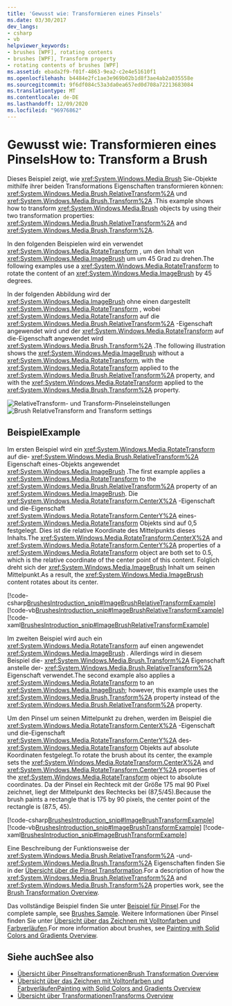 ```yaml
---
title: 'Gewusst wie: Transformieren eines Pinsels'
ms.date: 03/30/2017
dev_langs:
- csharp
- vb
helpviewer_keywords:
- brushes [WPF], rotating contents
- brushes [WPF], Transform property
- rotating contents of brushes [WPF]
ms.assetid: ebada2f9-f01f-4863-9ea2-c2e4e51610f1
ms.openlocfilehash: b4484e2fc1ae3e969b02b1d8f3ae4ab2a035558e
ms.sourcegitcommit: 9f6df084c53a3da0ea657ed0d708a72213683084
ms.translationtype: MT
ms.contentlocale: de-DE
ms.lasthandoff: 12/09/2020
ms.locfileid: "96976862"
---
```

# <a name="how-to-transform-a-brush"></a><span data-ttu-id="e029f-102">Gewusst wie: Transformieren eines Pinsels</span><span class="sxs-lookup"><span data-stu-id="e029f-102">How to: Transform a Brush</span></span>
<span data-ttu-id="e029f-103">Dieses Beispiel zeigt, wie <xref:System.Windows.Media.Brush> Sie-Objekte mithilfe ihrer beiden Transformations Eigenschaften transformieren können: <xref:System.Windows.Media.Brush.RelativeTransform%2A> und <xref:System.Windows.Media.Brush.Transform%2A> .</span><span class="sxs-lookup"><span data-stu-id="e029f-103">This example shows how to transform <xref:System.Windows.Media.Brush> objects by using their two transformation properties: <xref:System.Windows.Media.Brush.RelativeTransform%2A> and <xref:System.Windows.Media.Brush.Transform%2A>.</span></span>  
  
 <span data-ttu-id="e029f-104">In den folgenden Beispielen wird ein verwendet <xref:System.Windows.Media.RotateTransform> , um den Inhalt von <xref:System.Windows.Media.ImageBrush> um um 45 Grad zu drehen.</span><span class="sxs-lookup"><span data-stu-id="e029f-104">The following examples use a <xref:System.Windows.Media.RotateTransform> to rotate the content of an <xref:System.Windows.Media.ImageBrush> by 45 degrees.</span></span>  
  
 <span data-ttu-id="e029f-105">In der folgenden Abbildung wird der <xref:System.Windows.Media.ImageBrush> ohne einen dargestellt <xref:System.Windows.Media.RotateTransform> , wobei <xref:System.Windows.Media.RotateTransform> auf die <xref:System.Windows.Media.Brush.RelativeTransform%2A> -Eigenschaft angewendet wird und der <xref:System.Windows.Media.RotateTransform> auf die-Eigenschaft angewendet wird <xref:System.Windows.Media.Brush.Transform%2A> .</span><span class="sxs-lookup"><span data-stu-id="e029f-105">The following illustration shows the <xref:System.Windows.Media.ImageBrush> without a <xref:System.Windows.Media.RotateTransform>, with the <xref:System.Windows.Media.RotateTransform> applied to the <xref:System.Windows.Media.Brush.RelativeTransform%2A> property, and with the <xref:System.Windows.Media.RotateTransform> applied to the <xref:System.Windows.Media.Brush.Transform%2A> property.</span></span>  
  
 <span data-ttu-id="e029f-106">![RelativeTransform- und Transform-Pinseleinstellungen](./media/wcpsdk-graphicsmm-transformandrelativetransform.png "wcpsdk_graphicsmm_transformandrelativetransform")</span><span class="sxs-lookup"><span data-stu-id="e029f-106">![Brush RelativeTransform and Transform settings](./media/wcpsdk-graphicsmm-transformandrelativetransform.png "wcpsdk_graphicsmm_transformandrelativetransform")</span></span>  
  
## <a name="example"></a><span data-ttu-id="e029f-107">Beispiel</span><span class="sxs-lookup"><span data-stu-id="e029f-107">Example</span></span>  
 <span data-ttu-id="e029f-108">Im ersten Beispiel wird ein <xref:System.Windows.Media.RotateTransform> auf die- <xref:System.Windows.Media.Brush.RelativeTransform%2A> Eigenschaft eines-Objekts angewendet <xref:System.Windows.Media.ImageBrush> .</span><span class="sxs-lookup"><span data-stu-id="e029f-108">The first example applies a <xref:System.Windows.Media.RotateTransform> to the <xref:System.Windows.Media.Brush.RelativeTransform%2A> property of an <xref:System.Windows.Media.ImageBrush>.</span></span> <span data-ttu-id="e029f-109">Die <xref:System.Windows.Media.RotateTransform.CenterX%2A> -Eigenschaft und die-Eigenschaft <xref:System.Windows.Media.RotateTransform.CenterY%2A> eines- <xref:System.Windows.Media.RotateTransform> Objekts sind auf 0,5 festgelegt. Dies ist die relative Koordinate des Mittelpunkts dieses Inhalts.</span><span class="sxs-lookup"><span data-stu-id="e029f-109">The <xref:System.Windows.Media.RotateTransform.CenterX%2A> and <xref:System.Windows.Media.RotateTransform.CenterY%2A> properties of a <xref:System.Windows.Media.RotateTransform> object are both set to 0.5, which is the relative coordinate of the center point of this content.</span></span> <span data-ttu-id="e029f-110">Folglich dreht sich der <xref:System.Windows.Media.ImageBrush> Inhalt um seinen Mittelpunkt.</span><span class="sxs-lookup"><span data-stu-id="e029f-110">As a result, the <xref:System.Windows.Media.ImageBrush> content rotates about its center.</span></span>  
  
 [!code-csharp[BrushesIntroduction_snip#ImageBrushRelativeTransformExample](~/samples/snippets/csharp/VS_Snippets_Wpf/BrushesIntroduction_snip/CSharp/BrushTransformExample.cs#imagebrushrelativetransformexample)]
 [!code-vb[BrushesIntroduction_snip#ImageBrushRelativeTransformExample](~/samples/snippets/visualbasic/VS_Snippets_Wpf/BrushesIntroduction_snip/visualbasic/brushtransformexample.vb#imagebrushrelativetransformexample)]
 [!code-xaml[BrushesIntroduction_snip#ImageBrushRelativeTransformExample](~/samples/snippets/xaml/VS_Snippets_Wpf/BrushesIntroduction_snip/XAML/BrushTransformExample.xaml#imagebrushrelativetransformexample)]  
  
 <span data-ttu-id="e029f-111">Im zweiten Beispiel wird auch ein <xref:System.Windows.Media.RotateTransform> auf einen angewendet <xref:System.Windows.Media.ImageBrush> . Allerdings wird in diesem Beispiel die- <xref:System.Windows.Media.Brush.Transform%2A> Eigenschaft anstelle der- <xref:System.Windows.Media.Brush.RelativeTransform%2A> Eigenschaft verwendet.</span><span class="sxs-lookup"><span data-stu-id="e029f-111">The second example also applies a <xref:System.Windows.Media.RotateTransform> to an <xref:System.Windows.Media.ImageBrush>; however, this example uses the <xref:System.Windows.Media.Brush.Transform%2A> property instead of the <xref:System.Windows.Media.Brush.RelativeTransform%2A> property.</span></span>  
  
 <span data-ttu-id="e029f-112">Um den Pinsel um seinen Mittelpunkt zu drehen, werden im Beispiel die <xref:System.Windows.Media.RotateTransform.CenterX%2A> -Eigenschaft und die-Eigenschaft <xref:System.Windows.Media.RotateTransform.CenterY%2A> des- <xref:System.Windows.Media.RotateTransform> Objekts auf absolute Koordinaten festgelegt.</span><span class="sxs-lookup"><span data-stu-id="e029f-112">To rotate the brush about its center, the example sets the <xref:System.Windows.Media.RotateTransform.CenterX%2A> and <xref:System.Windows.Media.RotateTransform.CenterY%2A> properties of the <xref:System.Windows.Media.RotateTransform> object to absolute coordinates.</span></span> <span data-ttu-id="e029f-113">Da der Pinsel ein Rechteck mit der Größe 175 mal 90 Pixel zeichnet, liegt der Mittelpunkt des Rechtecks bei (87,5/45).</span><span class="sxs-lookup"><span data-stu-id="e029f-113">Because the brush paints a rectangle that is 175 by 90 pixels, the center point of the rectangle is (87.5, 45).</span></span>  
  
 [!code-csharp[BrushesIntroduction_snip#ImageBrushTransformExample](~/samples/snippets/csharp/VS_Snippets_Wpf/BrushesIntroduction_snip/CSharp/BrushTransformExample.cs#imagebrushtransformexample)]
 [!code-vb[BrushesIntroduction_snip#ImageBrushTransformExample](~/samples/snippets/visualbasic/VS_Snippets_Wpf/BrushesIntroduction_snip/visualbasic/brushtransformexample.vb#imagebrushtransformexample)]
 [!code-xaml[BrushesIntroduction_snip#ImageBrushTransformExample](~/samples/snippets/xaml/VS_Snippets_Wpf/BrushesIntroduction_snip/XAML/BrushTransformExample.xaml#imagebrushtransformexample)]  
  
 <span data-ttu-id="e029f-114">Eine Beschreibung der Funktionsweise der <xref:System.Windows.Media.Brush.RelativeTransform%2A> -und- <xref:System.Windows.Media.Brush.Transform%2A> Eigenschaften finden Sie in der [Übersicht über die Pinsel Transformation](brush-transformation-overview.md).</span><span class="sxs-lookup"><span data-stu-id="e029f-114">For a description of how the <xref:System.Windows.Media.Brush.RelativeTransform%2A> and <xref:System.Windows.Media.Brush.Transform%2A> properties work, see the [Brush Transformation Overview](brush-transformation-overview.md).</span></span>  
  
 <span data-ttu-id="e029f-115">Das vollständige Beispiel finden Sie unter [Beispiel für Pinsel](https://github.com/Microsoft/WPF-Samples/tree/master/Graphics/Brushes).</span><span class="sxs-lookup"><span data-stu-id="e029f-115">For the complete sample, see [Brushes Sample](https://github.com/Microsoft/WPF-Samples/tree/master/Graphics/Brushes).</span></span> <span data-ttu-id="e029f-116">Weitere Informationen über Pinsel finden Sie unter [Übersicht über das Zeichnen mit Volltonfarben und Farbverläufen](painting-with-solid-colors-and-gradients-overview.md).</span><span class="sxs-lookup"><span data-stu-id="e029f-116">For more information about brushes, see [Painting with Solid Colors and Gradients Overview](painting-with-solid-colors-and-gradients-overview.md).</span></span>  
  
## <a name="see-also"></a><span data-ttu-id="e029f-117">Siehe auch</span><span class="sxs-lookup"><span data-stu-id="e029f-117">See also</span></span>

- [<span data-ttu-id="e029f-118">Übersicht über Pinseltransformationen</span><span class="sxs-lookup"><span data-stu-id="e029f-118">Brush Transformation Overview</span></span>](brush-transformation-overview.md)
- [<span data-ttu-id="e029f-119">Übersicht über das Zeichnen mit Volltonfarben und Farbverläufen</span><span class="sxs-lookup"><span data-stu-id="e029f-119">Painting with Solid Colors and Gradients Overview</span></span>](painting-with-solid-colors-and-gradients-overview.md)
- [<span data-ttu-id="e029f-120">Übersicht über Transformationen</span><span class="sxs-lookup"><span data-stu-id="e029f-120">Transforms Overview</span></span>](transforms-overview.md)
